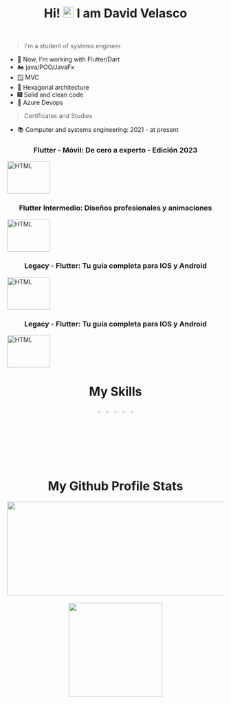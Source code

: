 <h1 align="center">
  Hi! <img src="https://user-images.githubusercontent.com/57642291/115981321-b7a44c80-a58a-11eb-8109-79aa8bcf0698.gif" width="25px"> I am David Velasco
</h1>
<br>

>I'm a student of systems engineer.

- 🔭 Now, I'm working with Flutter/Dart
- 🏍️ java/POO/JavaFx
- 🪟 MVC
- 🙉 Hexagonal architecture
- 🎆 Solid and clean code
- 💪 Azure Devops

>Certificates and Studies

- 📚 Computer and systems engineering:
      2021 - at present
      
 <p align="center">
  <h3 align="center">Flutter - Móvil: De cero a experto - Edición 2023</h3>
  <a href="https://cursos.devtalles.com/certificates/zgjcbha84t">
    <img src="https://import.cdn.thinkific.com/643563/courses/2177248/7Untxgx4QDqYhbWQgOUc_FLUTTER-NEW-COVER.png" alt="HTML" width="100" height="75" align="center">
  </a>
   <h3 align="center">Flutter Intermedio: Diseños profesionales y animaciones</h3>
  <a href="https://www.udemy.com/certificate/UC-940058c5-bba8-4f88-9b62-05d1f4cb94a7/">
    <img src="https://import.cdn.thinkific.com/643563/courses/1966187/jGZVzskwQOmEghJSSyag_Flutter-intermedio2.png" alt="HTML" width="100" height="75">
  </a>
    <h3 align="center">Legacy - Flutter: Tu guía completa para IOS y Android</h3>
  <a href="https://www.udemy.com/certificate/UC-7705f1dd-a468-4f66-bf7d-e5c20cffae40/">
    <img src="https://import.cdn.thinkific.com/643563/courses/2177248/7Untxgx4QDqYhbWQgOUc_FLUTTER-NEW-COVER.png" alt="HTML" width="100" height="75">
  </a>
  <h3 align="center">Legacy - Flutter: Tu guía completa para IOS y Android</h3>
  <a href="https://www.udemy.com/certificate/UC-7e75eeb0-37a9-4e35-a4da-2bbb7ed18c6a/">
    <img src="https://img-c.udemycdn.com/course/480x270/3389208_d0e1_4.jpg" alt="HTML" width="100" height="75">
  </a>
</p>

     
<h1 align="center">
  My Skills
</h1>


<div align="center">
  <code><img src="https://cdn.jsdelivr.net/gh/devicons/devicon/icons/java/java-original.svg" width=3%/></code>
  <code><img src="https://cdn.jsdelivr.net/gh/devicons/devicon/icons/dart/dart-original.svg" width=3%/></code>
  <code><img src="https://cdn.jsdelivr.net/gh/devicons/devicon/icons/flutter/flutter-original.svg" width=3%/></code>
  <code><img src="https://upload.wikimedia.org/wikipedia/commons/9/97/Sqlite-square-icon.svg" width=3%/></code>
  <code><img src="https://zeevector.com/wp-content/uploads/Microsoft-Azure-DevOps-logo.png" width=3%/></code>
</div>


<div align="center">
  
  <h1> 
  My Github Profile Stats
  </h1>

  <a href="https://github.com/DavidVM12">
    <img align="center" height="218" width="1500" src="http://github-profile-summary-cards.vercel.app/api/cards/profile-details?username=DavidVM12&theme=nord_dark">
  </a><br><br>

  <a href="https://github.com/DavidVM12">
    <img align="center" height="218" src="http://github-profile-summary-cards.vercel.app/api/cards/stats?username=DavidVM12&theme=nord_dark">
  </a>
  
</div>
